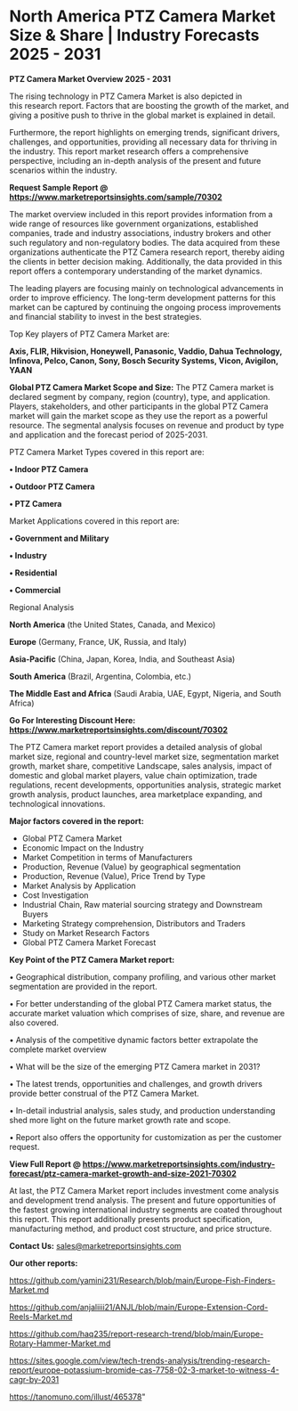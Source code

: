 # North America PTZ Camera Market Size & Share | Industry Forecasts 2025 - 2031

<Strong> PTZ Camera Market Overview 2025 - 2031</strong>

The rising technology in PTZ Camera Market is also depicted in this research report. Factors that are boosting the growth of the market, and giving a positive push to thrive in the global market is explained in detail.

Furthermore, the report highlights on emerging trends, significant drivers, challenges, and opportunities, providing all necessary data for thriving in the industry. This report market research offers a comprehensive perspective, including an in-depth analysis of the present and future scenarios within the industry.

<strong>Request Sample Report @ <a href=https://www.marketreportsinsights.com/sample/70302>https://www.marketreportsinsights.com/sample/70302</a></strong>

The market overview included in this report provides information from a wide range of resources like government organizations, established companies, trade and industry associations, industry brokers and other such regulatory and non-regulatory bodies. The data acquired from these organizations authenticate the PTZ Camera research report, thereby aiding the clients in better decision making. Additionally, the data provided in this report offers a contemporary understanding of the market dynamics.

The leading players are focusing mainly on technological advancements in order to improve efficiency. The long-term development patterns for this market can be captured by continuing the ongoing process improvements and financial stability to invest in the best strategies.

Top Key players of PTZ Camera Market are:

<strong>Axis, FLIR, Hikvision, Honeywell, Panasonic, Vaddio, Dahua Technology, Infinova, Pelco, Canon, Sony, Bosch Security Systems, Vicon, Avigilon, YAAN</strong>

<strong><b>Global PTZ Camera Market Scope and Size:</b></strong>
The PTZ Camera market is declared segment by company, region (country), type, and application. Players, stakeholders, and other participants in the global PTZ Camera market will gain the market scope as they use the report as a powerful resource. The segmental analysis focuses on revenue and product by type and application and the forecast period of 2025-2031.

PTZ Camera Market Types covered in this report are:

<strong>• Indoor PTZ Camera

• Outdoor PTZ Camera

• PTZ Camera</strong>

Market Applications covered in this report are:

<strong>• Government and Military

• Industry

• Residential

• Commercial</strong> 

Regional Analysis

<strong>North America</strong> (the United States, Canada, and Mexico)

<strong>Europe</strong> (Germany, France, UK, Russia, and Italy)

<strong>Asia-Pacific</strong> (China, Japan, Korea, India, and Southeast Asia)

<strong>South America</strong> (Brazil, Argentina, Colombia, etc.)

<strong>The Middle East and Africa</strong> (Saudi Arabia, UAE, Egypt, Nigeria, and South Africa)

<strong>Go For Interesting Discount Here: <a href=https://www.marketreportsinsights.com/discount/70302>https://www.marketreportsinsights.com/discount/70302</a></strong>

The PTZ Camera market report provides a detailed analysis of global market size, regional and country-level market size, segmentation market growth, market share, competitive Landscape, sales analysis, impact of domestic and global market players, value chain optimization, trade regulations, recent developments, opportunities analysis, strategic market growth analysis, product launches, area marketplace expanding, and technological innovations.

<strong><b>Major factors covered in the report:</b></strong>
<ul>
  <li>Global PTZ Camera Market </li>
  <li>Economic Impact on the Industry</li>
  <li>Market Competition in terms of Manufacturers</li>
  <li>Production, Revenue (Value) by geographical segmentation</li>
  <li>Production, Revenue (Value), Price Trend by Type</li>
  <li>Market Analysis by Application</li>
  <li>Cost Investigation</li>
  <li>Industrial Chain, Raw material sourcing strategy and Downstream Buyers</li>
  <li>Marketing Strategy comprehension, Distributors and Traders</li>
  <li>Study on Market Research Factors</li>
  <li>Global PTZ Camera Market Forecast</li>
</ul>

<strong><b>Key Point of the PTZ Camera Market report:</b></strong>

• Geographical distribution, company profiling, and various other market segmentation are provided in the report.

• For better understanding of the global PTZ Camera market status, the accurate market valuation which comprises of size, share, and revenue are also covered.

• Analysis of the competitive dynamic factors better extrapolate the complete market overview

• What will be the size of the emerging PTZ Camera market in 2031?

• The latest trends, opportunities and challenges, and growth drivers provide better construal of the PTZ Camera Market.

• In-detail industrial analysis, sales study, and production understanding shed more light on the future market growth rate and scope.

• Report also offers the opportunity for customization as per the customer request.

<strong><b>View Full Report @ <a href=https://www.marketreportsinsights.com/industry-forecast/ptz-camera-market-growth-and-size-2021-70302>https://www.marketreportsinsights.com/industry-forecast/ptz-camera-market-growth-and-size-2021-70302</a></b></strong>


At last, the PTZ Camera Market report includes investment come analysis and development trend analysis. The present and future opportunities of the fastest growing international industry segments are coated throughout this report. This report additionally presents product specification, manufacturing method, and product cost structure, and price structure.

<strong>Contact Us:</strong>
sales@marketreportsinsights.com

<strong>Our other reports:</strong>

<a href=https://github.com/yamini231/Research/blob/main/Europe-Fish-Finders-Market.md>https://github.com/yamini231/Research/blob/main/Europe-Fish-Finders-Market.md</a>

<a href=https://github.com/anjaliiii21/ANJL/blob/main/Europe-Extension-Cord-Reels-Market.md>https://github.com/anjaliiii21/ANJL/blob/main/Europe-Extension-Cord-Reels-Market.md</a>

<a href=https://github.com/haq235/report-research-trend/blob/main/Europe-Rotary-Hammer-Market.md>https://github.com/haq235/report-research-trend/blob/main/Europe-Rotary-Hammer-Market.md</a>

<a href=https://sites.google.com/view/tech-trends-analysis/trending-research-report/europe-potassium-bromide-cas-7758-02-3-market-to-witness-4-cagr-by-2031>https://sites.google.com/view/tech-trends-analysis/trending-research-report/europe-potassium-bromide-cas-7758-02-3-market-to-witness-4-cagr-by-2031</a>

<a href=https://tanomuno.com/illust/465378>https://tanomuno.com/illust/465378</a>"

